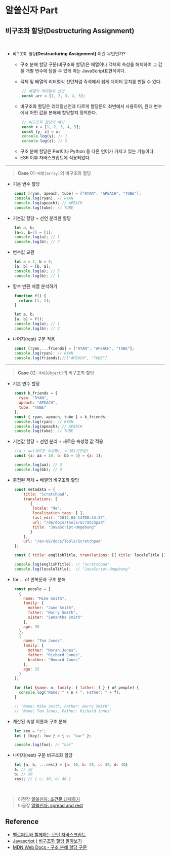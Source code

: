 # 알쓸신자 Part

## 비구조화 할당(Destructuring Assignment)
<br/>

- `비구조화 할당`__(Destructuring Assignment)__ 이란 무엇인가?

    - 구조 분해 할당 구문(비구조화 할당)은 배열이나 객체의 속성을 해체하여 그 값을 개별 변수에 담을 수 있게 하는 JavaScript표현식이다.

    - 객체 및 배열의 리터럴식 선언처럼 즉석에서 쉽게 데이터 뭉치를 만들 수 있다.
    ```javascript
        // 배열의 리터럴식 선언
        const arr = [1, 2, 3, 4, 5];
    ```
    - 비구조화 할당은 리터럴선언과 다르게 할당문의 좌변에서 사용하여, 원래 변수에서 어떤 값을 분해해 할당할지 정의한다.

    ```javascript
        // 비구조화 할당의 예시
        const x = [1, 2, 3, 4, 5];
        const [y, z] = x;
        console.log(y); // 1
        console.log(z); // 2
    ```

    - 구조 분해 할당은 Perl이나 Python 등 다른 언어가 가지고 있는 기능이다.
    - ES6 이후 자바스크립트에 적용되었다.
<hr>

>   __Case__ 01: `배열[array]`의 비구조화 할당
- 기본 변수 할당
```javascript
    const [ryan, apeach, tube] = ["RYAN", "APEACH", "TUBE"];
    console.log(ryan); // RYAN
    console.log(apeach); // APEACH
    console.log(tube); // TUBE
```

- 기본값 할당 + 선언 분리한 할당
```javascript
    let a, b;
    [a=5, b=7] = [1];
    console.log(a); // 1
    console.log(b); // 7
```

- 변수값 교환
```javascript
    let a = 1, b = 5;
    [a, b] = [b, a];
    console.log(a); // 5
    console.log(b); // 1
```

- 함수 반환 배열 분석하기
```javascript
    function f() {
      return [1, 2];
    }

    let a, b;
    [a, b] = f();
    console.log(a); // 1
    console.log(b); // 2
```

- 나머지(rest) 구문 적용
```javascript
    const [ryan,...friends] = ["RYAN", "APEACH", "TUBE"];
    console.log(ryan); // RYAN
    console.log(friends);//["APEACH", "TUBE"]
```
<hr>

>   __Case__ 02: `객체[Object]`의 비구조화 할당
- 기본 변수 할당
```javascript
    const k_friends = {
      ryan: "RYAN",
      apeach: "APEACH",
      tube: "TUBE"
    };
    const { ryan, apeach, tube } = k_friends;
    console.log(ryan); // RYAN
    console.log(apeach); // APEACH
    console.log(tube); // TUBE
```

- 기본값 할당 + 선언 분리 + 새로운 속성명 값 적용
```javascript
    //a : aa(새로운 속성명), = 10(기본값)
    const {a: aa = 10, b: bb = 5} = {a: 3};

    console.log(aa); // 3
    console.log(bb); // 5
```

- 중첩된 객체 + 배열의 비구조화 할당
```javascript
    const metadata = {
        title: "Scratchpad",
        translations: [
           {
            locale: "de",
            localization_tags: [ ],
            last_edit: "2014-04-14T08:43:37",
            url: "/de/docs/Tools/Scratchpad",
            title: "JavaScript-Umgebung"
           }
        ],
        url: "/en-US/docs/Tools/Scratchpad"
    };

    const { title: englishTitle, translations: [{ title: localeTitle }] } = metadata;

    console.log(englishTitle); // "Scratchpad"
    console.log(localeTitle);  // "JavaScript-Umgebung"
```

- for ... of 반복문과 구조 분해
```javascript
    const people = [
      {
        name: "Mike Smith",
        family: {
          mother: "Jane Smith",
          father: "Harry Smith",
          sister: "Samantha Smith"
        },
        age: 35
      },
      {
        name: "Tom Jones",
        family: {
          mother: "Norah Jones",
          father: "Richard Jones",
          brother: "Howard Jones"
        },
        age: 25
      }
    ];

    for (let {name: n, family: { father: f } } of people) {
      console.log("Name: " + n + ", Father: " + f);
    }

    // "Name: Mike Smith, Father: Harry Smith"
    // "Name: Tom Jones, Father: Richard Jones"
```

- 계산된 속성 이름과 구조 분해
```javascript
    let key = "z";
    let { [key]: foo } = { z: "bar" };

    console.log(foo); // "bar"
```

- 나머지(rest) 구문 비구조화 할당
```javascript
    let {a, b, ...rest} = {a: 10, b: 20, c: 30, d: 40}
    a; // 10 
    b; // 20 
    rest; // { c: 30, d: 40 }
```
</br>

>   이전장 [알쓸신자: 조건문 대체하기](https://github.com/ss-won/Javascript/blob/master/ASSJ/assj6.md)<br/>
>   다음장 [알쓸신자: spread and rest](https://github.com/ss-won/Javascript/blob/master/ASSJ/assj8.md)

## Reference
- [벨로퍼트와 함께하는 모던 자바스크립트](https://learnjs.vlpt.us/)
- [Javascript ) 비구조화 할당 알아보기](https://velog.io/@public_danuel/destructuring-assignment)
- [MDN Web Docs - 구조 분해 할당 구문](https://developer.mozilla.org/ko/docs/Web/JavaScript/Reference/Operators/Destructuring_assignment)
